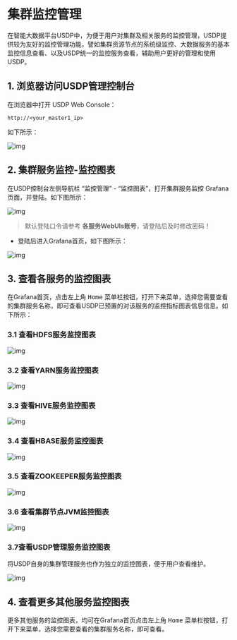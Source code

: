 # 集群监控管理

在智能大数据平台USDP中，为便于用户对集群及相关服务的监控管理，USDP提供较为友好的监控管理功能，譬如集群资源节点的系统级监控、大数据服务的基本监控信息查看、以及USDP统一的监控服务查看，辅助用户更好的管理和使用USDP。



## 1. 浏览器访问USDP管理控制台

在浏览器中打开 USDP Web Console：
~~~URL
http://<your_master1_ip>
~~~
如下所示：

![img](../../images/xc_x86_2.1.x/guide/node/node_usdp_console_login.png)



## 2. 集群服务监控-监控图表

在USDP控制台左侧导航栏 “监控管理” - “监控图表”，打开集群服务监控 Grafana 页面，并登陆。如下图所示：

![img](../../images/xc_x86_2.1.x/guide/monitor/service_grafana_ui_details.png)

> 默认登陆口令请参考 **各服务WebUIs账号**，请登陆后及时修改密码！
>

- 登陆后进入Grafana首页，如下图所示：

![img](../../images/xc_x86_2.1.x/guide/monitor/usdp_console_cluster_monitor_grafana.png)



## 3. 查看各服务的监控图表

在Grafana首页，点击左上角 <kbd>Home</kbd> 菜单栏按钮，打开下来菜单，选择您需要查看的集群服务名称，即可查看USDP已预置的对该服务的监控指标图表信息信息。如下所示：



### 3.1 查看HDFS服务监控图表

![img](../../images/xc_x86_2.1.x/guide/monitor/usdp_console_cluster_monitor_grafana_hdfs.png)



### 3.2 查看YARN服务监控图表

![img](../../images/xc_x86_2.1.x/guide/monitor/usdp_console_cluster_monitor_grafana_yarn.png)



### 3.3 查看HIVE服务监控图表

![img](../../images/xc_x86_2.1.x/guide/monitor/usdp_console_cluster_monitor_grafana_hive.png)



### 3.4 查看HBASE服务监控图表

![img](../../images/xc_x86_2.1.x/guide/monitor/usdp_console_cluster_monitor_grafana_hbase.png)



### 3.5 查看ZOOKEEPER服务监控图表

![img](../../images/xc_x86_2.1.x/guide/monitor/usdp_console_cluster_monitor_grafana_zookeeper.png)



### 3.6 查看集群节点JVM监控图表

![img](../../images/xc_x86_2.1.x/guide/monitor/usdp_console_cluster_monitor_grafana_jvm.png)



### 3.7查看USDP管理服务监控图表

将USDP自身的集群管理服务也作为独立的监控图表，便于用户查看维护。

![img](../../images/xc_x86_2.1.x/guide/monitor/usdp_console_cluster_monitor_grafana_usdp.png)



## 4. 查看更多其他服务监控图表

更多其他服务的监控图表，均可在Grafana首页点击左上角 <kbd>Home</kbd> 菜单栏按钮，打开下来菜单，选择您需要查看的集群服务名称，即可查看。